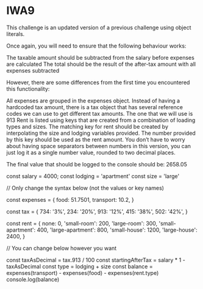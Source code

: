 # IWA9

This challenge is an updated version of a previous challenge using object literals.

 

Once again, you will need to ensure that the following behaviour works:

The taxable amount should be subtracted from the salary before expenses are calculated
The total should be the result of the after-tax amount with all expenses subtracted
 

However, there are some differences from the first time you encountered this functionality:

All expenses are grouped in the expenses object.
Instead of having a hardcoded tax amount, there is a tax object that has several reference codes we can use to get different tax amounts. The one that we will use is 913
Rent is listed using keys that are created from a combination of loading types and sizes.
The matching key for rent should be created by interpolating the size and lodging variables provided.
The number provided by this key should be used as the rent amount.
You don’t have to worry about having space separators between numbers in this version, you can just log it as a single number value, rounded to two decimal places.
 

The final value that should be logged to the console should be: 2658.05

 

const salary = 4000;
const lodging = 'apartment'
const size = 'large'


// Only change the syntax below (not the values or key names)

const expenses = {
    food: 51.7501,
    transport:  10.2,
}
  
const tax = {
    734: '3%',
    234: '20%',
    913: '12%',
    415: '38%',
    502: '42%',
}

const rent = {
    none: 0,
    'small-room': 200,
    'large-room': 300,
    'small-apartment': 400,
    'large-apartment': 800,
    'small-house': 1200,
    'large-house': 2400,
}

// You can change below however you want

const taxAsDecimal = tax.913 / 100
const startingAfterTax = salary * 1 - taxAsDecimal
const type = lodging + size
const balance = expenses(transport) - expenses(food) - expenses(rent.type) 
console.log(balance)
